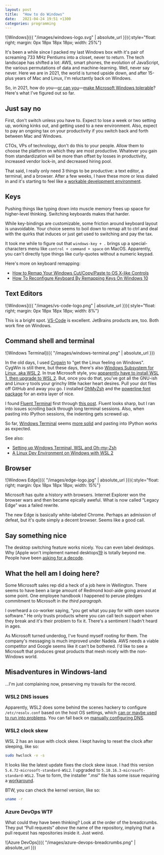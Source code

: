 ```yaml
---
layout: post
title:  "How to do Windows"
date:   2021-04-24 19:51 +1300
categories: programming
---
```


![Windows]({{ "/images/windows-logo.svg" | absolute_url }}){:style="float: right; margin: 0px 18px 18px 18px; width: 25%"}

It's been a while since I packed my last Windows box with it's pair of screaming 733 MHz Pentiums into a closet, never to return. The tech landscape has shifted a lot: AWS, smart phones, the evolution of JavaScript, the various permutations of data and machine-learning. Well, never say never. Here we are in 2021, the world is turned upside down, and after 15-plus years of Mac and Linux, I'm reluctantly back on Windows.

So, in 2021, how do you—[or can you][12]—[make Microsoft Windows tolerable][11]? Here's what I've figured out so far.

## Just say no

First, don't switch unless you have to. Expect to lose a week or two setting up, working kinks out, and getting used to a new environment. Also, expect to pay an ongoing tax on your productivity if you switch back and forth between Mac and Windows.

CTOs, VPs of technology, don't do this to your people. Allow them to choose the platform on which they are most productive. Whatever you gain from standardization will be more than offset by losses in productivity, increased vendor lock-in, and decreased hiring pool.

That said, I really only need 3 things to be productive: a text editor, a terminal, and a browser. After a few weeks, I have these more or less dialed in and it's starting to feel like a [workable development environment][13].

## Keys

Pushing things like typing down into muscle memory frees up space for higher-level thinking. Switching keyboards makes that harder.

While key-bindings are customizable, some friction around keyboard layout is unavoidable. Your choice seems to boil down to remap alt to ctrl and deal with the quirks that induces or just get used to switching and pay the tax.

It took me while to figure out that `windows-key + .` brings up a special-characters menu like `control + command + space` on MacOS. Apparently, you can't directly type things like curly-quotes without a numeric keypad.

Here's more on keyboard remapping:

- [How to Remap Your Windows Cut/Copy/Paste to OS X-like Controls][3001]
- [How To Reconfigure Keyboard By Remapping Keys On Windows 10][3003]

[3001]: https://www.howtogeek.com/219156/how-to-remap-your-windows-cutcopypaste-to-os-x-like-controls-and-vice-versa/
[3003]: https://www.mobigyaan.com/how-to-reconfigure-keyboard-by-remapping-keys-on-windows-10


## Text Editors

![Windows]({{ "/images/vs-code-logo.png" | absolute_url }}){:style="float: right; margin: 0px 18px 18px 18px; width: 8%"}

This is a bright spot. [VS-Code][16] is excellent. JetBrains products are, too. Both work fine on Windows.

## Command shell and terminal

![Windows Terminal]({{ "/images/windows-terminal.png" | absolute_url }})

In the old days, I used [Cygwin][6] to "get the Linux feeling on Windows". CygWin is still there, but these days, there's also [Windows Subsystem for Linux, aka WSL 2][2]. In true Microsoft style, you [apparently have to install WSL 1, then upgrade to WSL 2][1]. But, once you do that, you've got all the GNU-ish and Linux-y tools your grinchy little hacker heart desires. Pull your dot files off GitHub and away you go. I installed [OhMyZsh][3] and the [powerline font package][7] for an extra layer of nice.

I found [Fluent Terminal][4] first through [this post][8]. Fluent looks sharp, but I ran into issues scrolling back through long terminal sessions. Also, when pasting into IPython sessions, the indenting gets screwed up.

So far, [Windows Terminal][5] seems [more solid][10] and pasting into IPython works as expected.

See also:

- [Setting up Windows Terminal, WSL and Oh-my-Zsh][14]
- [A Linux Dev Environment on Windows with WSL 2][15]


## Browser

![Windows Edge]({{ "/images/edge-logo.jpg" | absolute_url }}){:style="float: right; margin: 0px 18px 18px 18px; width: 15%"}

Microsoft has quite a history with browsers. Internet Explorer won the browser wars and then became epically aweful. What is now called “Legacy Edge” was a failed rewrite.

The new Edge is basically white-labeled Chrome. Perhaps an admission of defeat, but it's quite simply a decent browser. Seems like a good call.


## Say something nice

The desktop switching feature works nicely. You can even label desktops. Why [Apple won't implement named desktops[19] is totally beyond me. People have been [asking for a decode][18].


## What the hell am I doing here?

Some Microsoft sales rep did a heck of a job here in Wellington. There seems to have been a large amount of Redmond kool-aide going around at some point. One employee handbook I happened to peruse pledges commitment to Microsoft in *the third paragraph*.

I overheard a co-worker saying, “you get what you pay for with open source software.” He only trusts products where you can call tech support when they break and it's their problem to fix it. There's a sentiment I hadn't heard in ages.

As Microsoft turned underdog, I've found myself rooting for them. The company's messaging is much improved under Nadela. AWS needs a viable competitor and Google seems like it can't be bothered. I'd like to see a Microsoft that produces great products that mesh nicely with the non-Windows world.


## Misadventures in Windows-land

...I'm just complaining now, preserving my travails for the record.

### WSL2 DNS issues

Apparently, WSL2 does some behind the scenes hackery to configure `/etc/resolv.conf` based on the host OS settings, which [can or maybe used to run into problems][2001]. You can fall back on [manually configuring DNS][2002].

[2001]: https://github.com/microsoft/WSL/issues/5256
[2002]: https://gist.github.com/sivinnguyen/8bc0125b274250683a97e149cf270040

### WSL2 clock skew

WSL 2 has an issue with clock skew. I kept having to reset the clock after sleeping, like so:

```sh
sudo hwclock -v -s
```

It looks like the latest update fixes the clock skew issue. I had this version `5.4.72-microsoft-standard-WSL2`. I upgraded to `5.10.16.3-microsoft-standard-WSL2`. True to form, the installer ".msi" file has some issue requiring a [workaround][17].

BTW, you can check the kernel version, like so:

```sh
uname -r
```

### Azure DevOps WTF

What could they have been thinking? Look at the order of the breadcrumbs. They put “Pull requests” *above* the name of the repository, implying that a pull request has repositories inside it. Just weird.

![Azure DevOps]({{ "/images/azure-devops-breadcrumbs.png" | absolute_url }})



[1]: https://docs.microsoft.com/en-us/windows/wsl/install-win10
[2]: https://github.com/microsoft/wsl
[3]: https://ohmyz.sh/
[4]: https://github.com/felixse/FluentTerminal
[5]: https://github.com/microsoft/terminal
[6]: https://www.cygwin.com/
[7]: https://github.com/powerline/fonts
[8]: https://medium.com/@blurdylan/transforming-your-ugly-terminal-to-a-unicorn-b83f315a36d1
[9]: http://steve-yegge.blogspot.com/2006/03/execution-in-kingdom-of-nouns.html
[10]: https://towardsdatascience.com/new-windows-terminal-the-best-you-can-have-9945294707e7
[11]: https://news.ycombinator.com/item?id=14409441
[12]: https://blog.aaronbieber.com/2020/01/30/is-windows-tolerable-in-2020.html
[13]: https://pbpython.com/wsl-python.html
[14]: https://www.ivaylopavlov.com/setting-up-windows-terminal-wsl-and-oh-my-zsh/
[15]: https://nickjanetakis.com/blog/a-linux-dev-environment-on-windows-with-wsl-2-docker-desktop-and-more
[16]: https://code.visualstudio.com/
[17]: https://github.com/microsoft/WSL/issues/5014#issuecomment-605243281
[18]: https://apple.stackexchange.com/questions/18029/how-can-i-rename-desktops-in-mission-control
[19]: https://www.reddit.com/r/osx/comments/aqtgvi/is_it_possible_to_rename_a_desktop/
